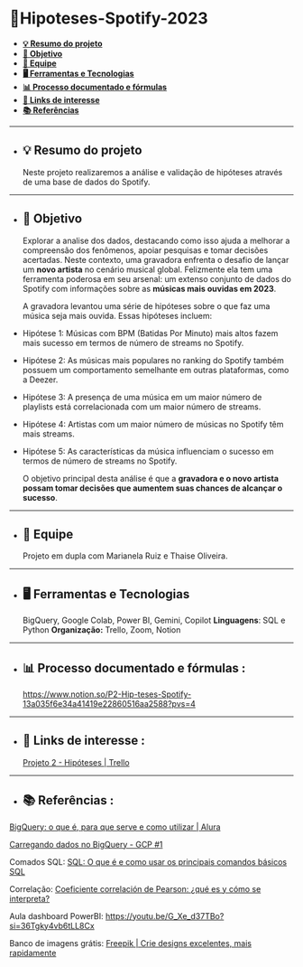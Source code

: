 # 🎼Hipoteses-Spotify-2023 

- [**💡 Resumo do projeto**](#💡-Resumo-do-projeto)
- [**🎯 Objetivo**](#Objetivo)
- [**👥 Equipe**](#Equipe)
- [**🖥️ Ferramentas e Tecnologias**](#Ferramentas-e-Tecnologias)
- [**📊 Processo documentado e fórmulas**](#Passos-do-projeto-e-ficha-técnica)
- [**🔗 Links de interesse**](#Links-de-interesse)
- [**📚 Referências**](#Referências)

 ___________________________________________________________________________________

- ## **💡 Resumo do projeto** 
  Neste projeto realizaremos a análise e validação de hipóteses através de uma base de dados do Spotify.
___________________________________________________________________________________
- ## **🎯 Objetivo**
  Explorar a analise dos dados, destacando como isso ajuda a melhorar a compreensão dos fenômenos, apoiar pesquisas e tomar decisões acertadas.
  Neste contexto, uma gravadora enfrenta o desafio de lançar um **novo artista** no cenário musical global. Felizmente ela tem uma ferramenta poderosa em seu arsenal: um extenso conjunto de dados do Spotify com informações sobre as **músicas mais ouvidas em 2023**.

  A gravadora levantou uma série de hipóteses sobre o que faz uma música seja mais ouvida. Essas hipóteses incluem:

- Hipótese 1: Músicas com BPM (Batidas Por Minuto) mais altos fazem mais sucesso em termos de número de streams no Spotify.
- Hipótese 2: As músicas mais populares no ranking do Spotify também possuem um comportamento semelhante em outras plataformas, como a Deezer.
- Hipótese 3: A presença de uma música em um maior número de playlists está correlacionada com um maior número de streams.
- Hipótese 4: Artistas com um maior número de músicas no Spotify têm mais streams.
- Hipótese 5: As características da música influenciam o sucesso em termos de número de streams no Spotify.

  O objetivo principal desta análise é que a **gravadora e o novo artista possam tomar decisões que aumentem suas chances de alcançar o sucesso**.
___________________________________________________________________________________
- ## **👥 Equipe**
  Projeto em dupla com Marianela Ruiz e Thaise Oliveira.
___________________________________________________________________________________
- ## **🖥️ Ferramentas e Tecnologias**
  BigQuery, Google Colab, Power BI, Gemini, Copilot
**Linguagens**: SQL e Python
**Organização:** Trello, Zoom, Notion
___________________________________________________________________________________
- ## **📊 Processo documentado e fórmulas** :
  https://www.notion.so/P2-Hip-teses-Spotify-13a035f6e34a41419e22860516aa2588?pvs=4
___________________________________________________________________________________
- ## **🔗 Links de interesse** :
  [Projeto 2 - Hipóteses | Trello](https://trello.com/b/pZ7vo8N5/projeto-2-hipoteses)
___________________________________________________________________________________
- ## **📚 Referências** :
[BigQuery: o que é, para que serve e como utilizar | Alura](https://www.alura.com.br/artigos/bigquery-para-que-serve-como-utilizar?utm_term=&utm_campaign=%5BSearch%5D+%5BPerformance%5D+-+Dynamic+Search+Ads+-+Artigos+e+Conte%C3%BAdos&utm_source=adwords&utm_medium=ppc&hsa_acc=7964138385&hsa_cam=11384329873&hsa_grp=111087461203&hsa_ad=687448474447&hsa_src=g&hsa_tgt=aud-456779235794:dsa-425656816943&hsa_kw=&hsa_mt=&hsa_net=adwords&hsa_ver=3&gad_source=1&gclid=Cj0KCQjwq86wBhDiARIsAJhuphmCE0WjNGVaoAzgNOQIrBU5jH7v00qUhNtGB7E1kQgPB3MODpJ03pQaArJGEALw_wcB)

[Carregando dados no BigQuery - GCP #1](https://www.youtube.com/watch?v=7kxfYxgUoB8)

Comados SQL: [SQL: O que é e como usar os principais comandos básicos SQL](https://blog.betrybe.com/sql/)

Correlação: [Coeficiente correlación de Pearson: ¿qué es y cómo se interpreta?](https://www.cimec.es/coeficiente-correlacion-pearson/)

Aula dashboard PowerBI: https://youtu.be/G_Xe_d37TBo?si=36Tgky4vb6tLL8Cx

Banco de imagens grátis: [Freepik | Crie designs excelentes, mais rapidamente](https://br.freepik.com/)
